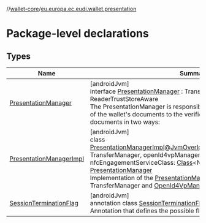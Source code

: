 //[wallet-core](../../index.md)/[eu.europa.ec.eudi.wallet.presentation](index.md)

# Package-level declarations

## Types

| Name                                                           | Summary                                                                                                                                                                                                                                                                                                                                                                                                                                                                                                                                                                                                                                                                                                                                                                                                              |
|----------------------------------------------------------------|----------------------------------------------------------------------------------------------------------------------------------------------------------------------------------------------------------------------------------------------------------------------------------------------------------------------------------------------------------------------------------------------------------------------------------------------------------------------------------------------------------------------------------------------------------------------------------------------------------------------------------------------------------------------------------------------------------------------------------------------------------------------------------------------------------------------|
| [PresentationManager](-presentation-manager/index.md)          | [androidJvm]<br>interface [PresentationManager](-presentation-manager/index.md) : TransferEvent.Listenable, ReaderTrustStoreAware<br>The PresentationManager is responsible for managing the presentation of the wallet's documents to the verifier. The wallet can present the documents in two ways:                                                                                                                                                                                                                                                                                                                                                                                                                                                                                                               |
| [PresentationManagerImpl](-presentation-manager-impl/index.md) | [androidJvm]<br>class [PresentationManagerImpl](-presentation-manager-impl/index.md)@[JvmOverloads](https://kotlinlang.org/api/latest/jvm/stdlib/kotlin.jvm/-jvm-overloads/index.html)constructor(transferManager: TransferManager, openId4vpManager: [OpenId4VpManager](../eu.europa.ec.eudi.wallet.transfer.openId4vp/-open-id4-vp-manager/index.md)? = null, val nfcEngagementServiceClass: [Class](https://developer.android.com/reference/kotlin/java/lang/Class.html)&lt;NfcEngagementService&gt;? = null) : [PresentationManager](-presentation-manager/index.md)<br>Implementation of the [PresentationManager](-presentation-manager/index.md) interface based on the TransferManager and [OpenId4VpManager](../eu.europa.ec.eudi.wallet.transfer.openId4vp/-open-id4-vp-manager/index.md) implementations. |
| [SessionTerminationFlag](-session-termination-flag/index.md)   | [androidJvm]<br>annotation class [SessionTerminationFlag](-session-termination-flag/index.md)<br>Annotation that defines the possible flags for session termination.                                                                                                                                                                                                                                                                                                                                                                                                                                                                                                                                                                                                                                                 |
